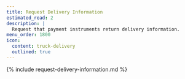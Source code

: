 ```yaml
---
title: Request Delivery Information
estimated_read: 2
description: |
  Request that payment instruments return delivery information.
menu_order: 1800
icon:
  content: truck-delivery
  outlined: true
---
```


{% include request-delivery-information.md %}
